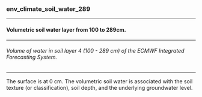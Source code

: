 ### env_climate_soil_water_289



------
#### Volumetric soil water layer from 100 to 289cm.



------
###### Volume of water in soil layer 4 (100 - 289 cm) of the ECMWF Integrated Forecasting System.



------
The surface is at 0 cm. The volumetric soil water is associated with the soil texture (or classification), soil depth, and the underlying groundwater level.